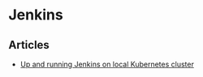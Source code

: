 # Jenkins

## Articles

- [Up and running Jenkins on local Kubernetes cluster](https://medium.com/creditorwatch/up-and-running-jenkins-on-local-kubernetes-cluster-fbf8ec245ce5)